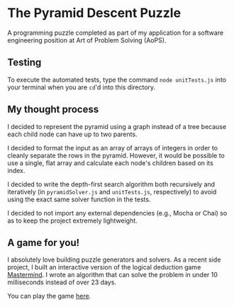 # The Pyramid Descent Puzzle

A programming puzzle completed as part of my application for a software engineering position at Art of Problem Solving (AoPS). 

## Testing

To execute the automated tests, type the command `node unitTests.js` into your terminal when you are `cd`'d into this directory. 

## My thought process

I decided to represent the pyramid using a graph instead of a tree because each child node can have up to two parents. 

I decided to format the input as an array of arrays of integers in order to cleanly separate the rows in the pyramid. However, it would be possible to use a single, flat array and calculate each node's children based on its index. 

I decided to write the depth-first search algorithm both recursively and iteratively (in `pyramidSolver.js` and `unitTests.js`, respectively) to avoid using the exact same solver function in the tests. 

I decided to not import any external dependencies (e.g., Mocha or Chai) so as to keep the project extremely lightweight. 

## A game for you!

I absolutely love building puzzle generators and solvers. As a recent side project, I built an interactive version of the logical deduction game [Mastermind](https://www.mastermindsolver.com/). I wrote an algorithm that can solve the problem in under 10 milliseconds instead of over 23 days. 

You can play the game [here](https://www.mastermindsolver.com/). 